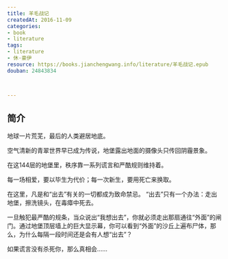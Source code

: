```yaml
---
title: 羊毛战记
createdAt: 2016-11-09
categories: 
- book
- literature
tags: 
- literature
- 休·豪伊
resource: https://books.jianchengwang.info/literature/羊毛战记.epub
douban: 24843834



---
```


## 简介

地球一片荒芜，最后的人类避居地底。

空气清新的青翠世界早已成为传说，地堡露出地面的摄像头只传回阴霾景象。

在这144层的地堡里，秩序靠一系列谎言和严酷规则维持着。

每一场相爱，要以毕生为代价；每一次新生，要用死亡来换取。

在这里，凡是和“出去”有关的一切都成为致命禁忌。 “出去”只有一个办法：走出地堡，擦洗镜头，在毒瘴中死去。

一旦触犯最严酷的规条，当众说出“我想出去”，你就必须走出那扇通往“外面”的闸门。通过地堡顶层墙上的巨大显示幕，你可以看到“外面”的沙丘上遍布尸体，那么，为什么每隔一段时间还是会有人想“出去”？

如果谎言没有杀死你，那么真相会……